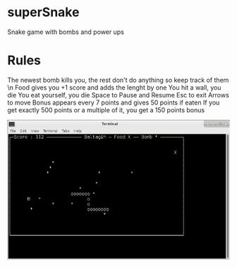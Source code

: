# superSnake
Snake game with bombs and power ups

# Rules
 The newest bomb kills you, the rest don't do anything so keep track of them \n
 Food gives you +1 score and adds the lenght by one
 You hit a wall, you die
 You eat yourself, you die
 Space to Pause and Resume
 Esc to exit
 Arrows to move
 Bonus appears every 7 points and gives 50 points if eaten
 If you get exactly 500 points or a multiple of it, you get a 150 points bonus

![alt text](https://raw.githubusercontent.com/baltagih/superSnake/master/images/11.png)
